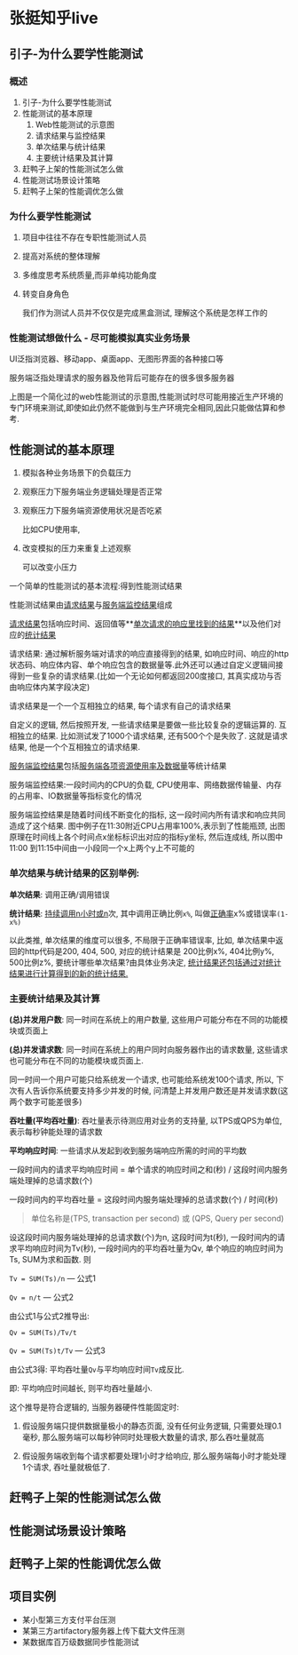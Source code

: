 # 张挺知乎live

## 引子-为什么要学性能测试

### 概述

1. 引子-为什么要学性能测试
2. 性能测试的基本原理
   1. Web性能测试的示意图
   2. 请求结果与监控结果
   3. 单次结果与统计结果
   4. 主要统计结果及其计算
3. 赶鸭子上架的性能测试怎么做
4. 性能测试场景设计策略
5. 赶鸭子上架的性能调优怎么做

### 为什么要学性能测试

1. 项目中往往不存在专职性能测试人员

2. 提高对系统的整体理解

3. 多维度思考系统质量,而非单纯功能角度

4. 转变自身角色

   我们作为测试人员并不仅仅是完成黑盒测试, 理解这个系统是怎样工作的

### 性能测试想做什么 - 尽可能模拟真实业务场景

UI泛指浏览器、移动app、桌面app、无图形界面的各种接口等

服务端泛指处理请求的服务器及他背后可能存在的很多很多服务器

上图是一个简化过的web性能测试的示意图,性能测试时尽可能用接近生产环境的专门环境来测试,即使如此仍然不能做到与生产环境完全相同,因此只能做估算和参考.

## 性能测试的基本原理

1. 模拟各种业务场景下的负载压力

2. 观察压力下服务端业务逻辑处理是否正常

3. 观察压力下服务端资源使用状况是否吃紧

   比如CPU使用率, 

4. 改变模拟的压力来重复上述观察

   可以改变小压力

一个简单的性能测试的基本流程:得到性能测试结果

性能测试结果由<u>请求结果</u>与<u>服务端监控结果</u>组成

<u>请求结果</u>包括响应时间、返回值等**<u>单次请求的响应里找到的结果</u>**以及他们对应的<u>统计结果</u>

请求结果: 通过解析服务端对请求的响应直接得到的结果, 如响应时间、响应的http状态码、响应体内容、单个响应包含的数据量等.此外还可以通过自定义逻辑间接得到一些复杂的请求结果.(比如一个无论如何都返回200度接口, 其真实成功与否由响应体内某字段决定)

请求结果是一个一个互相独立的结果, 每个请求有自己的请求结果

自定义的逻辑, 然后按照开发, 一些请求结果是要做一些比较复杂的逻辑运算的. 互相独立的结果. 比如测试发了1000个请求结果, 还有500个个是失败了. 这就是请求结果, 他是一个个互相独立的请求结果.

<u>服务端监控结果</u>包括<u>服务端各项资源使用率及数据量</u>等统计结果

服务端监控结果:一段时间内的CPU的负载, CPU使用率、网络数据传输量、内存的占用率、IO数据量等指标变化的情况

服务端监控结果是随着时间线不断变化的指标, 这一段时间内所有请求和响应共同造成了这个结果. 图中例子在11:30附近CPU占用率100%,表示到了性能瓶颈, 出图原理在时间线上各个时间点x坐标标识出对应的指标y坐标, 然后连成线, 所以图中11:00 到11:15中间由一小段同一个x上两个y上不可能的

### 单次结果与统计结果的区别举例:

**单次结果**: 调用正确/调用错误

**统计结果**: <u>持续调用n小时或n</u>次, 其中调用正确比例`x%`, 叫做<u>正确率</u>x%或错误率`(1-x%)`

以此类推, 单次结果的维度可以很多, 不局限于正确率错误率, 比如, 单次结果中返回的http代码是200, 404, 500, 对应的统计结果是 200比例x%, 404比例y%, 500比例z%, 要统计哪些单次结果?由具体业务决定, <u>统计结果还包括通过对统计结果进行计算得到的新的统计结果.</u>



### 主要统计结果及其计算

**(总)并发用户数**: 同一时间在系统上的用户数量, 这些用户可能分布在不同的功能模块或页面上

**(总)并发请求数**: 同一时间在系统上的用户同时向服务器作出的请求数量, 这些请求也可能分布在不同的功能模块或页面上.

同一时间一个用户可能只给系统发一个请求, 也可能给系统发100个请求, 所以, 下次有人告诉你系统要支持多少并发的时候, 问清楚上并发用户数还是并发请求数(这两个数字可能差很多)

**吞吐量(平均吞吐量)**: 吞吐量表示待测应用对业务的支持量, 以TPS或QPS为单位, 表示每秒钟能处理的请求数

**平均响应时间**: 一些请求从发起到收到服务端响应所需的时间的平均数

一段时间内的请求平均响应时间 = 单个请求的响应时间之和(秒) / 这段时间内服务端处理掉的总请求数(个)

一段时间内的平均吞吐量 = 这段时间内服务端处理掉的总请求数(个) / 时间(秒) 

> 单位名称是(TPS, transaction per second) 或 (QPS, Query per second)

设这段时间内服务端处理掉的总请求数(个)为n, 这段时间为t(秒), 一段时间内的请求平均响应时间为Tv(秒), 一段时间内的平均吞吐量为Qv, 单个响应的响应时间为Ts, SUM为求和函数. 则 

`Tv = SUM(Ts)/n` — 公式1

`Qv = n/t` — 公式2

由公式1与公式2推导出:

```
Qv = SUM(Ts)/Tv/t
```

`Qv = SUM(Ts)t/Tv` — 公式3

由公式3得: 平均吞吐量`Qv`与平均响应时间`Tv`成反比.

即: 平均响应时间越长, 则平均吞吐量越小.

这个推导是符合逻辑的, 当服务器硬件性能固定时:

1. 假设服务端只提供数据量极小的静态页面, 没有任何业务逻辑, 只需要处理0.1毫秒, 那么服务端可以每秒钟同时处理极大数量的请求, 那么吞吐量就高

2. 假设服务端收到每个请求都要处理1小时才给响应, 那么服务端每小时才能处理1个请求, 吞吐量就极低了.

## 赶鸭子上架的性能测试怎么做

## 性能测试场景设计策略

## 赶鸭子上架的性能调优怎么做

## 项目实例

* 某小型第三方支付平台压测
* 某第三方artifactory服务器上传下载大文件压测
* 某数据库百万级数据同步性能测试

